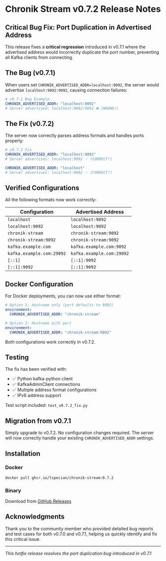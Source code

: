 # Chronik Stream v0.7.2 Release Notes

## Critical Bug Fix: Port Duplication in Advertised Address

This release fixes a **critical regression** introduced in v0.7.1 where the advertised address would incorrectly duplicate the port number, preventing all Kafka clients from connecting.

## The Bug (v0.7.1)

When users set `CHRONIK_ADVERTISED_ADDR=localhost:9092`, the server would advertise `localhost:9092:9092`, causing connection failures:

```yaml
# v0.7.1 Bug Example
CHRONIK_ADVERTISED_ADDR: "localhost:9092"
# Server advertised: localhost:9092:9092 ❌ (WRONG!)
```

## The Fix (v0.7.2)

The server now correctly parses address formats and handles ports properly:

```yaml
# v0.7.2 Fix
CHRONIK_ADVERTISED_ADDR: "localhost:9092"  
# Server advertises: localhost:9092 ✅ (CORRECT!)

CHRONIK_ADVERTISED_ADDR: "localhost"
# Server advertises: localhost:9092 ✅ (CORRECT!)
```

## Verified Configurations

All the following formats now work correctly:

| Configuration | Advertised Address |
|--------------|-------------------|
| `localhost` | `localhost:9092` |
| `localhost:9092` | `localhost:9092` |
| `chronik-stream` | `chronik-stream:9092` |
| `chronik-stream:9092` | `chronik-stream:9092` |
| `kafka.example.com` | `kafka.example.com:9092` |
| `kafka.example.com:29092` | `kafka.example.com:29092` |
| `[::1]` | `[::1]:9092` |
| `[::1]:9092` | `[::1]:9092` |

## Docker Configuration

For Docker deployments, you can now use either format:

```yaml
# Option 1: Hostname only (port defaults to 9092)
environment:
  CHRONIK_ADVERTISED_ADDR: "chronik-stream"

# Option 2: Hostname with port
environment:
  CHRONIK_ADVERTISED_ADDR: "chronik-stream:9092"
```

Both configurations work correctly in v0.7.2.

## Testing

The fix has been verified with:
- ✅ Python kafka-python client
- ✅ KafkaAdminClient connections
- ✅ Multiple address format configurations
- ✅ IPv6 address support

Test script included: `test_v0.7.2_fix.py`

## Migration from v0.7.1

Simply upgrade to v0.7.2. No configuration changes required. The server will now correctly handle your existing `CHRONIK_ADVERTISED_ADDR` settings.

## Installation

### Docker
```bash
docker pull ghcr.io/lspecian/chronik-stream:0.7.2
```

### Binary
Download from [GitHub Releases](https://github.com/lspecian/chronik-stream/releases/tag/v0.7.2)

## Acknowledgments

Thank you to the community member who provided detailed bug reports and test cases for both v0.7.0 and v0.7.1, helping us quickly identify and fix this critical issue.

---
*This hotfix release resolves the port duplication bug introduced in v0.7.1*